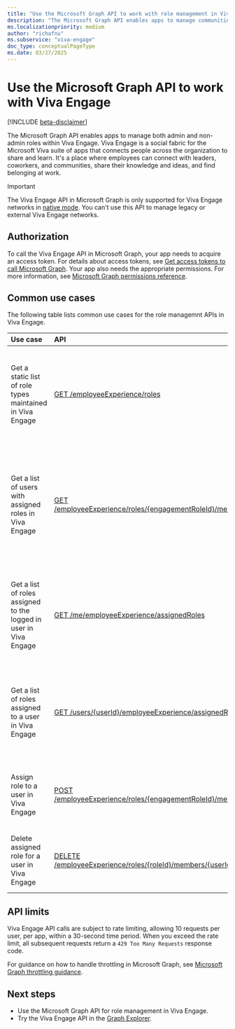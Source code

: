 ```yaml
---
title: "Use the Microsoft Graph API to work with role management in Viva Engage"
description: "The Microsoft Graph API enables apps to manage communities in Viva Engage."
ms.localizationpriority: medium
author: "richafnu"
ms.subservice: "viva-engage"
doc_type: conceptualPageType
ms.date: 03/27/2025
---
```


# Use the Microsoft Graph API to work with Viva Engage

[!INCLUDE [beta-disclaimer](../../includes/beta-disclaimer.md)]

The Microsoft Graph API enables apps to manage both admin and non-admin roles within Viva Engage. Viva Engage is a social fabric for the Microsoft Viva suite of apps that connects people across the organization to share and learn. It's a place where employees can connect with leaders, coworkers, and communities, share their knowledge and ideas, and find belonging at work.

> [!IMPORTANT]
> The Viva Engage API in Microsoft Graph is only supported for Viva Engage networks in [native mode](/viva/engage/overview-native-mode). You can't use this API to manage legacy or external Viva Engage networks.

## Authorization

To call the Viva Engage API in Microsoft Graph, your app needs to acquire an access token. For details about access tokens, see [Get access tokens to call Microsoft Graph](/graph/auth/). Your app also needs the appropriate permissions. For more information, see [Microsoft Graph permissions reference](/graph/permissions-reference).

## Common use cases

The following table lists common use cases for the role managemnt APIs in Viva Engage.

| Use case | API | Notes |
|:-----------|:--------|:--------|
| Get a static list of role types maintained in Viva Engage | [GET /employeeExperience/roles](../api/employeeexperience-list-roles.md) | If successful, this method returns a `200 OK` response code and a list of roles in the response body. |
| Get a list of users with assigned roles in Viva Engage | [GET /employeeExperience/roles/{engagementRoleId}/members](../api/engagementrole-list-members.md) | If successful, this method returns a `200 OK` response code and a list of engagement role members in the response body. |
| Get a list of roles assigned to the logged in user in Viva Engage | [GET /me/employeeExperience/assignedRoles](../api/employeeexperienceuser-list-assignedroles.md) | If successful, this method returns a `200 OK` response code and a list of roles object in the response body. |
| Get a list of roles assigned to a user in Viva Engage | [GET /users/{userId}/employeeExperience/assignedRoles](../api/employeeexperienceuser-list-assignedroles.md) | If successful, this method returns a `200 OK` response code and a list of roles object in the response body. |
| Assign role to a user in Viva Engage | [POST /employeeExperience/roles/{engagementRoleId}/members](../api/engagementrole-post-members.md) | If successful, this method returns a `201 No Content response` code.|
| Delete assigned role for a user in Viva Engage | [DELETE /employeeExperience/roles/{roleId}/members/{userId}](../api/engagementrole-delete-members.md) | If successful, this method demotes a user from a role in Viva Engage. |

## API limits

Viva Engage API calls are subject to rate limiting, allowing 10 requests per user, per app, within a 30-second time period. When you exceed the rate limit, all subsequent requests return a `429 Too Many Requests` response code. 

For guidance on how to handle throttling in Microsoft Graph, see [Microsoft Graph throttling guidance](/graph/throttling).

## Next steps

- Use the Microsoft Graph API for role management in Viva Engage.
- Try the Viva Engage API in the [Graph Explorer](https://developer.microsoft.com/graph/graph-explorer).
